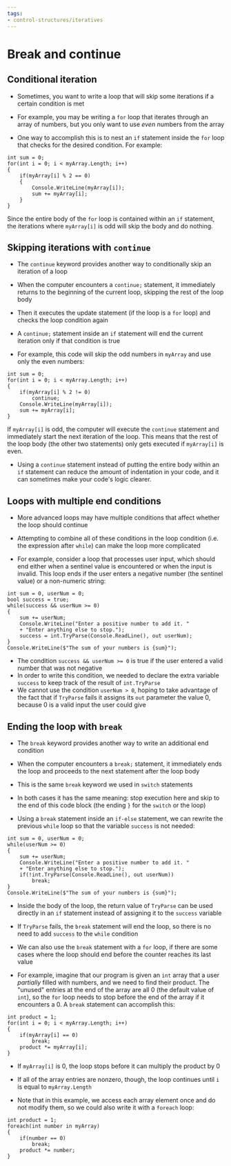 ```yaml
---
tags:
- control-structures/iteratives
---
```


#  Break and continue

## Conditional iteration

- Sometimes, you want to write a loop that will skip some iterations if a certain condition is met

- For example, you may be writing a `for` loop that iterates through an array of numbers, but you only want to use *even* numbers from the array

- One way to accomplish this is to nest an `if` statement inside the `for` loop that checks for the desired condition. For example:

```
int sum = 0;
for(int i = 0; i < myArray.Length; i++)
{
    if(myArray[i] % 2 == 0)
    {
        Console.WriteLine(myArray[i]);
        sum += myArray[i];
    }
}
```

Since the entire body of the `for` loop is contained within an `if` statement, the iterations where `myArray[i]` is odd will skip the body and do nothing.

## Skipping iterations with `continue`

- The `continue` keyword provides another way to conditionally skip an iteration of a loop

- When the computer encounters a `continue;` statement, it immediately returns to the beginning of the current loop, skipping the rest of the loop body

- Then it executes the update statement (if the loop is a `for` loop) and checks the loop condition again

- A `continue;` statement inside an `if` statement will end the current iteration only if that condition is true

- For example, this code will skip the odd numbers in `myArray` and use only the even numbers:

```
int sum = 0;
for(int i = 0; i < myArray.Length; i++)
{
    if(myArray[i] % 2 != 0)
        continue;
    Console.WriteLine(myArray[i]);
    sum += myArray[i];
}
```

If `myArray[i]` is odd, the computer will execute the `continue` statement and immediately start the next iteration of the loop. This means that the rest of the loop body (the other two statements) only gets executed if `myArray[i]` is even.

- Using a `continue` statement instead of putting the entire body within an `if` statement can reduce the amount of indentation in your code, and it can sometimes make your code's logic clearer.

## Loops with multiple end conditions

- More advanced loops may have multiple conditions that affect whether the loop should continue

- Attempting to combine all of these conditions in the loop condition (i.e. the expression after `while`) can make the loop more complicated

- For example, consider a loop that processes user input, which should end either when a sentinel value is encountered or when the input is invalid. This loop ends if the user enters a negative number (the sentinel value) or a non-numeric string:

```
int sum = 0, userNum = 0;
bool success = true;
while(success && userNum >= 0)
{
    sum += userNum;
    Console.WriteLine("Enter a positive number to add it. "
    + "Enter anything else to stop.");
    success = int.TryParse(Console.ReadLine(), out userNum);
}
Console.WriteLine($"The sum of your numbers is {sum}");
```

- The condition `success && userNum >= 0` is true if the user entered a valid number that was not negative
- In order to write this condition, we needed to declare the extra variable `success` to keep track of the result of `int.TryParse`
- We cannot use the condition `userNum > 0`, hoping to take advantage of the fact that if `TryParse` fails it assigns its `out` parameter the value 0, because 0 is a valid input the user could give

## Ending the loop with `break`

- The `break` keyword provides another way to write an additional end condition

- When the computer encounters a `break;` statement, it immediately ends the loop and proceeds to the next statement after the loop body

- This is the same `break` keyword we used in `switch` statements
- In both cases it has the same meaning: stop execution here and skip to the end of this code block (the ending `}` for the `switch` or the loop)

- Using a `break` statement inside an `if-else` statement, we can rewrite the previous `while` loop so that the variable `success` is not needed:

```
int sum = 0, userNum = 0;
while(userNum >= 0)
{
    sum += userNum;
    Console.WriteLine("Enter a positive number to add it. "
    + "Enter anything else to stop.");
    if(!int.TryParse(Console.ReadLine(), out userNum))
        break;
}
Console.WriteLine($"The sum of your numbers is {sum}");
```

- Inside the body of the loop, the return value of `TryParse` can be used directly in an `if` statement instead of assigning it to the `success` variable
- If `TryParse` fails, the `break` statement will end the loop, so there is no need to add `success` to the `while` condition

- We can also use the `break` statement with a `for` loop, if there are some cases where the loop should end before the counter reaches its last value

- For example, imagine that our program is given an `int` array that a user *partially* filled with numbers, and we need to find their product. The "unused" entries at the end of the array are all 0 (the default value of `int`), so the `for` loop needs to stop before the end of the array if it encounters a 0. A `break` statement can accomplish this:

```
int product = 1;
for(int i = 0; i < myArray.Length; i++)
{
    if(myArray[i] == 0)
        break;
    product *= myArray[i];
}
```

- If `myArray[i]` is 0, the loop stops before it can multiply the product by 0
- If all of the array entries are nonzero, though, the loop continues until `i` is equal to `myArray.Length`

- Note that in this example, we access each array element once and do not modify them, so we could also write it with a `foreach` loop:

```
int product = 1;
foreach(int number in myArray)
{
    if(number == 0)
        break;
    product *= number;
}
```

